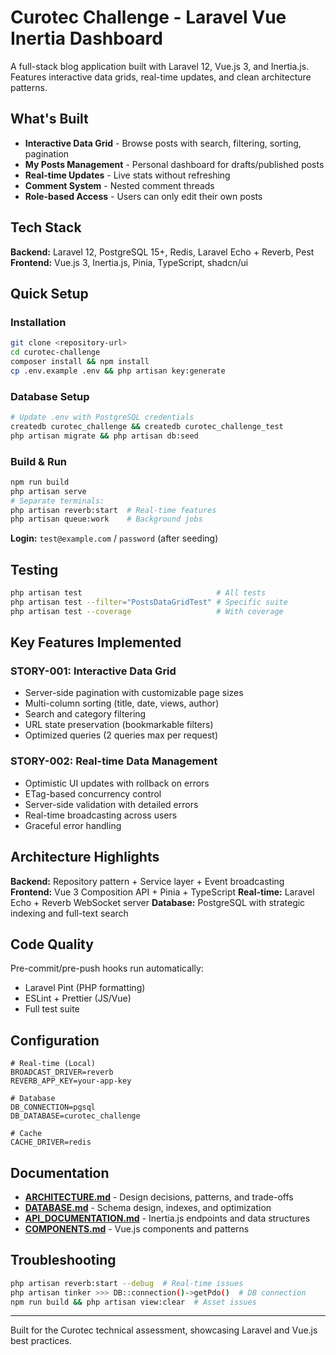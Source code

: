 # Curotec Challenge - Laravel Vue Inertia Dashboard

A full-stack blog application built with Laravel 12, Vue.js 3, and Inertia.js. Features interactive data grids, real-time updates, and clean architecture patterns.

## What's Built

- **Interactive Data Grid** - Browse posts with search, filtering, sorting, pagination
- **My Posts Management** - Personal dashboard for drafts/published posts
- **Real-time Updates** - Live stats without refreshing
- **Comment System** - Nested comment threads
- **Role-based Access** - Users can only edit their own posts

## Tech Stack

**Backend:** Laravel 12, PostgreSQL 15+, Redis, Laravel Echo + Reverb, Pest
**Frontend:** Vue.js 3, Inertia.js, Pinia, TypeScript, shadcn/ui

## Quick Setup

### Installation

```bash
git clone <repository-url>
cd curotec-challenge
composer install && npm install
cp .env.example .env && php artisan key:generate
```

### Database Setup

```bash
# Update .env with PostgreSQL credentials
createdb curotec_challenge && createdb curotec_challenge_test
php artisan migrate && php artisan db:seed
```

### Build & Run

```bash
npm run build
php artisan serve
# Separate terminals:
php artisan reverb:start  # Real-time features
php artisan queue:work    # Background jobs
```

**Login:** `test@example.com` / `password` (after seeding)

## Testing

```bash
php artisan test                              # All tests
php artisan test --filter="PostsDataGridTest" # Specific suite
php artisan test --coverage                   # With coverage
```

## Key Features Implemented

### STORY-001: Interactive Data Grid

- Server-side pagination with customizable page sizes
- Multi-column sorting (title, date, views, author)
- Search and category filtering
- URL state preservation (bookmarkable filters)
- Optimized queries (2 queries max per request)

### STORY-002: Real-time Data Management

- Optimistic UI updates with rollback on errors
- ETag-based concurrency control
- Server-side validation with detailed errors
- Real-time broadcasting across users
- Graceful error handling

## Architecture Highlights

**Backend:** Repository pattern + Service layer + Event broadcasting
**Frontend:** Vue 3 Composition API + Pinia + TypeScript
**Real-time:** Laravel Echo + Reverb WebSocket server
**Database:** PostgreSQL with strategic indexing and full-text search

## Code Quality

Pre-commit/pre-push hooks run automatically:

- Laravel Pint (PHP formatting)
- ESLint + Prettier (JS/Vue)
- Full test suite

## Configuration

```env
# Real-time (Local)
BROADCAST_DRIVER=reverb
REVERB_APP_KEY=your-app-key

# Database
DB_CONNECTION=pgsql
DB_DATABASE=curotec_challenge

# Cache
CACHE_DRIVER=redis
```

## Documentation

- **[ARCHITECTURE.md](./ARCHITECTURE.md)** - Design decisions, patterns, and trade-offs
- **[DATABASE.md](./DATABASE.md)** - Schema design, indexes, and optimization
- **[API_DOCUMENTATION.md](./API_DOCUMENTATION.md)** - Inertia.js endpoints and data structures
- **[COMPONENTS.md](./COMPONENTS.md)** - Vue.js components and patterns

## Troubleshooting

```bash
php artisan reverb:start --debug  # Real-time issues
php artisan tinker >>> DB::connection()->getPdo()  # DB connection
npm run build && php artisan view:clear  # Asset issues
```

---

Built for the Curotec technical assessment, showcasing Laravel and Vue.js best practices.
